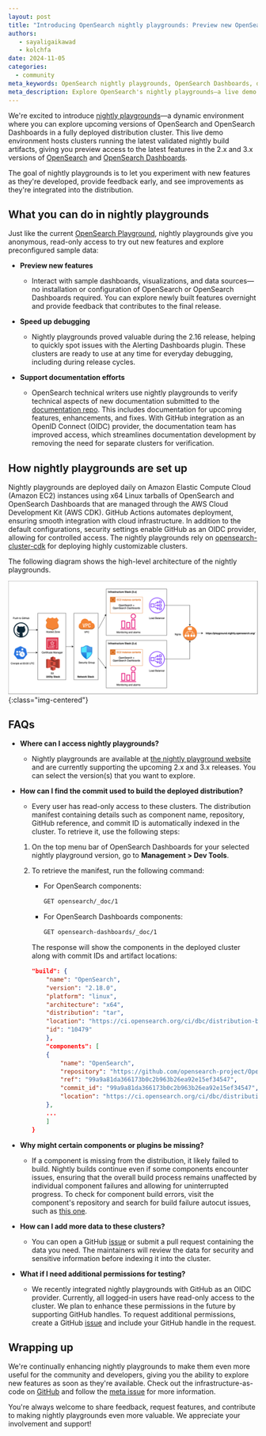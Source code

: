 ```yaml
---
layout: post
title: "Introducing OpenSearch nightly playgrounds: Preview new OpenSearch features live"
authors:
   - sayaligaikawad
   - kolchfa
date: 2024-11-05
categories:
  - community
meta_keywords: OpenSearch nightly playgrounds, OpenSearch Dashboards, demo environment, OpenSearch features, live preview, feedback, GitHub integration, open source, community
meta_description: Explore OpenSearch's nightly playgrounds—a live demo environment with early access to the latest OpenSearch and OpenSearch Dashboards features. Experiment with new updates, provide feedback, and contribute to an evolving OpenSearch experience.
---
```


We're excited to introduce [nightly playgrounds](https://playground.nightly.opensearch.org/)—a dynamic environment where you can explore upcoming versions of OpenSearch and OpenSearch Dashboards in a fully deployed distribution cluster. This live demo environment hosts clusters running the latest validated nightly build artifacts, giving you preview access to the latest features in the 2.x and 3.x versions of [OpenSearch](https://build.ci.opensearch.org/view/Build/job/distribution-build-opensearch/) and [OpenSearch Dashboards](https://build.ci.opensearch.org/view/Build/job/distribution-build-opensearch-dashboards/).

The goal of nightly playgrounds is to let you experiment with new features as they're developed, provide feedback early, and see improvements as they're integrated into the distribution.

## What you can do in nightly playgrounds

Just like the current [OpenSearch Playground](https://playground.opensearch.org/app/home), nightly playgrounds give you anonymous, read-only access to try out new features and explore preconfigured sample data:

* **Preview new features**
    - Interact with sample dashboards, visualizations, and data sources—no installation or configuration of OpenSearch or OpenSearch Dashboards required. You can explore newly built features overnight and provide feedback that contributes to the final release.

* **Speed up debugging**
    - Nightly playgrounds proved valuable during the 2.16 release, helping to quickly spot issues with the Alerting Dashboards plugin. These clusters are ready to use at any time for everyday debugging, including during release cycles.

* **Support documentation efforts**
    - OpenSearch technical writers use nightly playgrounds to verify technical aspects of new documentation submitted to the [documentation repo](https://opensearch.org/docs/latest/). This includes documentation for upcoming features, enhancements, and fixes. With GitHub integration as an OpenID Connect (OIDC) provider, the documentation team has improved access, which streamlines documentation development by removing the need for separate clusters for verification.

## How nightly playgrounds are set up

Nightly playgrounds are deployed daily on Amazon Elastic Compute Cloud (Amazon EC2) instances using x64 Linux tarballs of OpenSearch and OpenSearch Dashboards that are managed through the AWS Cloud Development Kit (AWS CDK). GitHub Actions automates deployment, ensuring smooth integration with cloud infrastructure. In addition to the default configurations, security settings enable GitHub as an OIDC provider, allowing for controlled access. The nightly playgrounds rely on [opensearch-cluster-cdk](https://github.com/opensearch-project/opensearch-cluster-cdk) for deploying highly customizable clusters.

The following diagram shows the high-level architecture of the nightly playgrounds.

![High-Level Architecture Diagram](/assets/media/blog-images/2024-10-21-Introducing-the-nightly-playgrounds/nightly_playground.png){:class="img-centered"}

## FAQs

* **Where can I access nightly playgrounds?**
    - Nightly playgrounds are available at [the nightly playground website](https://playground.nightly.opensearch.org/) and are currently supporting the upcoming 2.x and 3.x releases. You can select the version(s) that you want to explore.

* **How can I find the commit used to build the deployed distribution?**
    - Every user has read-only access to these clusters. The distribution manifest containing details such as component name, repository, GitHub reference, and commit ID is automatically indexed in the cluster. To retrieve it, use the following steps:
    
    1. On the top menu bar of OpenSearch Dashboards for your selected nightly playground version, go to **Management > Dev Tools**.

    1. To retrieve the manifest, run the following command:

        - For OpenSearch components:
            ```bash
            GET opensearch/_doc/1
            ```

        - For OpenSearch Dashboards components:
            ```bash
            GET opensearch-dashboards/_doc/1
            ```

        The response will show the components in the deployed cluster along with commit IDs and artifact locations:

        ```json
        "build": {
            "name": "OpenSearch",
            "version": "2.18.0",
            "platform": "linux",
            "architecture": "x64",
            "distribution": "tar",
            "location": "https://ci.opensearch.org/ci/dbc/distribution-build-opensearch/2.18.0/10479/linux/x64/tar/dist/opensearch/opensearch-2.18.0-linux-x64.tar.gz",
            "id": "10479"
            },
            "components": [
            {
                "name": "OpenSearch",
                "repository": "https://github.com/opensearch-project/OpenSearch.git",
                "ref": "99a9a81da366173b0c2b963b26ea92e15ef34547",
                "commit_id": "99a9a81da366173b0c2b963b26ea92e15ef34547",
                "location": "https://ci.opensearch.org/ci/dbc/distribution-build-opensearch/2.18.0/10479/linux/x64/tar/builds/opensearch/dist/opensearch-min-2.18.0-linux-x64.tar.gz"
            },
            ...
            ]
        }
        ```

* **Why might certain components or plugins be missing?**
    - If a component is missing from the distribution, it likely failed to build. Nightly builds continue even if some components encounter issues, ensuring that the overall build process remains unaffected by individual component failures and allowing for uninterrupted progress. To check for component build errors, visit the component's repository and search for build failure autocut issues, such as [this one](https://github.com/opensearch-project/security-analytics/issues/904).

* **How can I add more data to these clusters?**
    - You can open a GitHub [issue](https://github.com/opensearch-project/opensearch-devops/issues) or submit a pull request containing the data you need. The maintainers will review the data for security and sensitive information before indexing it into the cluster.

* **What if I need additional permissions for testing?**
    - We recently integrated nightly playgrounds with GitHub as an OIDC provider. Currently, all logged-in users have read-only access to the cluster. We plan to enhance these permissions in the future by supporting GitHub handles. To request additional permissions, create a GitHub [issue](https://github.com/opensearch-project/opensearch-devops/issues) and include your GitHub handle in the request.

## Wrapping up

We're continually enhancing nightly playgrounds to make them even more useful for the community and developers, giving you the ability to explore new features as soon as they're available. Check out the infrastructure-as-code on [GitHub](https://github.com/opensearch-project/opensearch-devops/tree/main/nightly-playground) and follow the [meta issue](https://github.com/opensearch-project/opensearch-devops/issues/129) for more information.

You're always welcome to share feedback, request features, and contribute to making nightly playgrounds even more valuable. We appreciate your involvement and support!